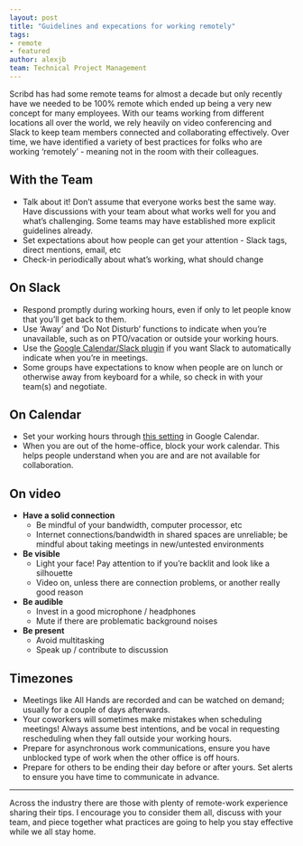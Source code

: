 ```yaml
---
layout: post
title: "Guidelines and expecations for working remotely"
tags:
- remote
- featured
author: alexjb
team: Technical Project Management
---
```


Scribd has had some remote teams for almost a decade but only recently have we
needed to be 100% remote which ended up being a very new concept for many
employees. With our teams working from different locations all over the world,
we rely heavily on video conferencing and Slack to keep team members connected
and collaborating effectively.  Over time, we have identified a variety of best
practices for folks who are working ‘remotely’ - meaning not in the room with
their colleagues. 

## With the Team

* Talk about it! Don’t assume that everyone works best the same way. Have
  discussions with your team about what works well for you and
  what’s challenging. Some teams may have established more explicit
  guidelines already.
* Set expectations about how people can get your attention - Slack tags, direct
  mentions, email, etc 
* Check-in periodically about what’s working, what should change

## On Slack

* Respond promptly during working hours, even if only to let people know that you’ll get back to them.
* Use ‘Away’ and ‘Do Not Disturb’ functions to indicate when you’re unavailable, such as on PTO/vacation or outside your working hours.
* Use the [Google Calendar/Slack plugin](https://slack.com/help/articles/206329808-Google-Calendar-for-Slack) if you want Slack to automatically indicate when you’re in meetings.
* Some groups have expectations to know when people are on lunch or otherwise
  away from keyboard for a while, so check in with your team(s) and negotiate.

## On Calendar

* Set your working hours through [this
    setting](https://support.google.com/calendar/answer/7638168?hl=en) in Google Calendar.
* When you are out of the home-office, block your work calendar. This helps
  people understand when you are and are not available for collaboration.

## On video

* **Have a solid connection**
    * Be mindful of your bandwidth, computer processor, etc
    * Internet connections/bandwidth in shared spaces are unreliable; be mindful about taking meetings in new/untested environments 
* **Be visible**
    * Light your face! Pay attention to if you’re backlit and look like a silhouette 
    * Video on, unless there are connection problems, or another really good reason
* **Be audible**
    * Invest in a good microphone / headphones
    * Mute if there are problematic background noises 
* **Be present**
    * Avoid multitasking
    * Speak up / contribute to discussion


## Timezones

* Meetings like All Hands are recorded and can be watched on demand; usually
  for a couple of days afterwards.
* Your coworkers will sometimes make mistakes when scheduling meetings! Always
  assume best intentions, and be vocal in requesting rescheduling when they
  fall outside your working hours.
* Prepare for asynchronous work communications, ensure you have unblocked type
  of work when the other office is off hours.
* Prepare for others to be ending their day before or after yours.  Set alerts
  to ensure you have time to communicate in advance. 


---

Across the industry there are those with plenty of remote-work experience
sharing their tips. I encourage you to consider them all, discuss with your
team, and piece together what practices are going to help you stay effective
while we all stay home.
